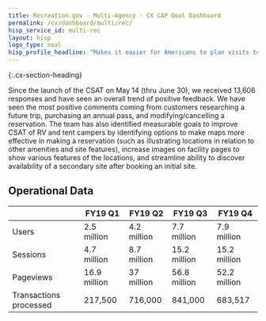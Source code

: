 ```yaml
---
title: Recreation.gov - Multi-Agency - CX CAP Goal Dashboard
permalink: /cx/dashboard/multi/rec/
hisp_service_id: multi-rec
layout: hisp
logo_type: seal
hisp_profile_headline: "Makes it easier for Americans to plan visits to over 3,700 recreation areas and activities across the nation"
---
```


{:.cx-section-heading}

Since the launch of the CSAT on May 14 (thru June 30), we received 13,606 responses and have seen an overall trend of positive feedback. We have seen the most positive comments coming from customers researching a future trip, purchasing an annual pass, and modifying/cancelling a reservation. The team has also identified measurable goals to improve CSAT of RV and tent campers by identifying options to make maps more effective in making a reservation (such as illustrating locations in relation to other amenities and site features), increase images on facility pages to show various features of the locations, and streamline ability to discover availability of a secondary site after booking an initial site.

<h2 class="cx-section-heading">Operational Data</h2>


|                            | FY19 Q1      | FY19 Q2      | FY19 Q3      | FY19 Q4      |
|----------------------------|--------------|--------------|--------------|--------------|
| Users                      | 2.5 million  | 4.2 million  | 7.7 million  | 7.9 million  |
| Sessions                   | 4.7 million  | 8.7 million  | 15.2 million | 15.2 million |
| Pageviews                  | 16.9 million | 37 million   | 56.8 million | 52.2 million |
| Transactions processed     | 217,500      | 716,000      | 841,000      | 683,517      |
